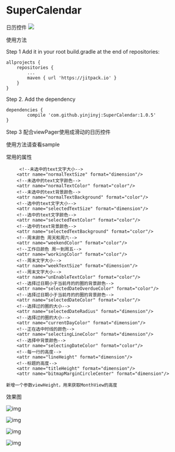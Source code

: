 # SuperCalendar

日历控件
[![](https://jitpack.io/v/yinjinyj/SuperCalendar.svg)](https://jitpack.io/#yinjinyj/SuperCalendar)

使用方法

Step 1 Add it in your root build.gradle at the end of repositories:

	allprojects {
		repositories {
			...
			maven { url 'https://jitpack.io' }
		}
	}
  
Step 2. Add the dependency

	dependencies {
	        compile 'com.github.yinjinyj:SuperCalendar:1.0.5'
	}
  
Step 3 配合viewPager使用成滑动的日历控件

 使用方法请查看sample
 
 

常用的属性
  
         <!--未选中的text文字大小-->
        <attr name="normalTextSize" format="dimension"/>
        <!--未选中的text文字颜色-->
        <attr name="normalTextColor" format="color"/>
        <!--未选中的text背景颜色-->
        <attr name="normalTextBackground" format="color"/>
        <!--选中的text文字大小-->
        <attr name="selectedTextSize" format="dimension"/>
        <!--选中的text文字颜色-->
        <attr name="selectedTextColor" format="color"/>
        <!--选中的text背景颜色-->
        <attr name="selectedTextBackground" format="color"/>
        <!--周末颜色 周天和周六-->
        <attr name="weekendColor" format="color"/>
        <!--工作日颜色 周一到周五-->
        <attr name="workingColor" format="color"/>
        <!--周末文字大小-->
        <attr name="weekTextSize" format="dimension"/>
        <!--周末文字大小-->
        <attr name="unEnableTextColor" format="color"/>
        <!--选择过日期小于当前月的的圈的背景颜色-->
        <attr name="selectedDateOverdueColor" format="color"/>
        <!--选择过日期小于当前月的的圈的背景颜色-->
        <attr name="selectedDateColor" format="color"/>
        <!--选择过的圈的大小-->
        <attr name="selectedDateRadius" format="dimension"/>
        <!--选择过的圈的大小-->
        <attr name="currentDayColor" format="dimension"/>
        <!--正在选中时线的颜色-->
        <attr name="selectingLineColor" format="dimension"/>
        <!--选择中背景颜色-->
        <attr name="selectingDateColor" format="color"/>
        <!--每一行的高度-->
        <attr name="lineHeight" format="dimension"/>
        <!--标题的高度-->
        <attr name="titleHeight" format="dimension"/>
        <attr name="bitmapMarginCircleCenter" format="dimension"/>

    新增一个参数viewHeight，用来获取MonthView的高度
效果图

![img](/img/1.png)

![img](/img/2.png)

![img](/img/3.png)

![img](/img/4.png)
